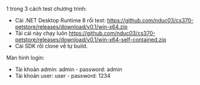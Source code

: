 1 trong 3 cách test chương trình:
 - Cài .NET Desktop Runtime 8 rồi test: https://github.com/nduc03/cs370-petstore/releases/download/v0.1/win-x64.zip
 - Tải cái này chạy luôn https://github.com/nduc03/cs370-petstore/releases/download/v0.1/win-x64-self-contained.zip
 - Cài SDK rồi clone về tự build.

Màn hình login:
 - Tài khoản admin: admin - password: admin
 - Tài khoản user: user - password: 1234 
